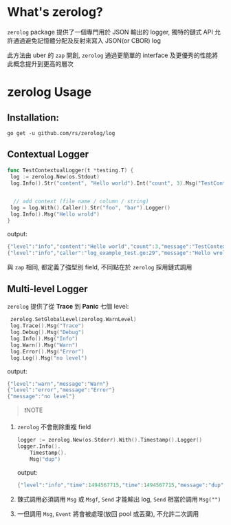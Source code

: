 

# What's zerolog?

`zerolog` package 提供了一個專門用於 JSON 輸出的 logger, 獨特的鏈式 API 允許通過避免記憶體分配及反射來寫入 JSON(or CBOR) log

此方法由 uber 的 `zap` 開創, `zerolog` 通過更簡單的 interface 及更優秀的性能將此概念提升到更高的層次

# zerolog Usage

## Installation:

```shell
go get -u github.com/rs/zerolog/log
```

## Contextual Logger

```go
func TestContextualLogger(t *testing.T) {
 log := zerolog.New(os.Stdout)
 log.Info().Str("content", "Hello world").Int("count", 3).Msg("TestContextualLogger")


  // add context (file name / column / string)
 log = log.With().Caller().Str("foo", "bar").Logger()
 log.Info().Msg("Hello wrold")
}
```

output:

```go
{"level":"info","content":"Hello world","count":3,"message":"TestContextualLogger"}
{"level":"info","caller":"log_example_test.go:29","message":"Hello wrold"}
```

與 `zap` 相同, 都定義了強型別 field, 不同點在於 `zerolog` 採用鏈式調用

## Multi-level Logger

`zerolog` 提供了從 **Trace** 到 **Panic** 七個 level:

```go
 zerolog.SetGlobalLevel(zerolog.WarnLevel)
 log.Trace().Msg("Trace")
 log.Debug().Msg("Debug")
 log.Info().Msg("Info")
 log.Warn().Msg("Warn")
 log.Error().Msg("Error")
 log.Log().Msg("no level")
 ```

 output:

 ```go
 {"level":"warn","message":"Warn"}
 {"level":"error","message":"Error"}
 {"message":"no level"}
 ```

 >❗️NOTE
 
 1. `zerolog` 不會刪除重複 field

    ```go
    logger := zerolog.New(os.Stderr).With().Timestamp().Logger()
    logger.Info().
        Timestamp().
        Msg("dup")
    ```

    output:

    ```go
    {"level":"info","time":1494567715,"time":1494567715,"message":"dup"}
    ```

2. 鍊式調用必須調用 `Msg` 或 `Msgf`, `Send` 才能輸出 log, `Send` 相當於調用 `Msg("")`
3. 一但調用 `Msg`, `Event` 將會被處理(放回 pool 或丟棄), 不允許二次調用

